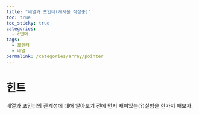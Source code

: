 ```yaml
---
title: "배열과 포인터(게시물 작성중)"
toc: true
toc_sticky: true
categories:
  - c언어
tags:
  - 포인터
  - 배열
permalink: /categories/array/pointer
---
```

# 힌트
배열과 포인터의 관계성에 대해 알아보기 전에 먼저 재미있는(?)실험을 한가지 해보자.<br>
